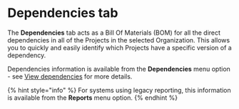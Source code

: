 # Dependencies tab

The **Dependencies** tab acts as a Bill Of Materials (BOM) for all the direct dependencies in all of the Projects in the selected Organization. This allows you to quickly and easily identify which Projects have a specific version of a dependency.

Dependencies information is available from the **Dependencies** menu option - see [View dependencies](../dependencies-and-licenses/view-dependencies.md) for more details.

{% hint style="info" %}
For systems using legacy reporting, this information is available from the **Reports** menu option.
{% endhint %}
